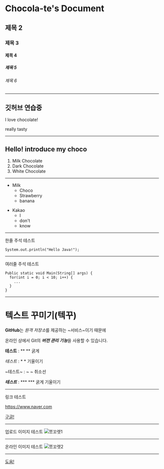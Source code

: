 # Chocola-te's Document
## 제목 2
### 제목 3
#### 제목 4
##### 제목 5
###### 제목 6
***
깃허브 연습중
---
I love
chocolate!

really tasty

---

Hello! introduce my choco
---
1. Milk Chocolate
2. Dark Chocolate
3. White Chocolate

---
- Milk
  + Choco
  + Strawberry
  + banana
 
+ Kakao
  * I
  * don't
  * know

---
한줄 주석 테스트

`System.out.println("Hello Java!");`

---
여러줄 주석 테스트
```
Public static void Main(String[] args) {
  for(int i = 0; i < 10; i++) {
    ...
  }
}
```

---
# 텍스트 꾸미기(텍꾸)

**GitHub**는 *원격 저장소*를 제공하는 ~서비스~이기 때문에

온라인 상에서 Git의 ***버전 관리 기능***을 사용할 수 있습니다.

**테스트** : ** ** 굵게

*테스트* : * * 기울이기

~테스트~ : ~ ~ 취소선

***테스트*** : *** *** 굵게 기울이기

---
링크 테스트

<https://www.naver.com>

[구글!](https://www.google.com "와! 구글! 아시는구나!")

---
업로드 이미지 테스트
![쪼꼬렛1](./choco2.png)

---
온라인 이미지 테스트
![쪼꼬렛2](https://dimg.donga.com/wps/NEWS/IMAGE/2023/05/26/119497473.2.jpg)

---
[도움!](https://gist.github.com/ihoneymon/652be052a0727ad59601#this-is-a-h3-1)
